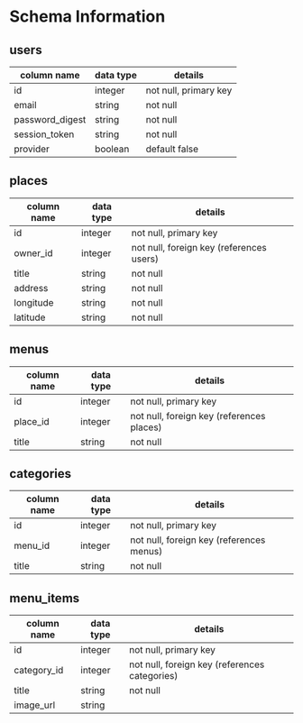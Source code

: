 # Schema Information

## users
column name | data type | details
------------|-----------|-----------------------
id          | integer   | not null, primary key
email       | string    | not null
password_digest | string    | not null
session_token | string    | not null
provider | boolean    | default false

## places
column name | data type | details
------------|-----------|-----------------------
id          | integer   | not null, primary key
owner_id    | integer   | not null, foreign key (references users)
title       | string    | not null
address       | string    | not null
longitude       | string    | not null
latitude       | string    | not null

## menus
column name | data type | details
------------|-----------|-----------------------
id          | integer   | not null, primary key
place_id    | integer   | not null, foreign key (references places)
title       | string    | not null

## categories
column name | data type | details
------------|-----------|-----------------------
id          | integer   | not null, primary key
menu_id    | integer   | not null, foreign key (references menus)
title       | string    | not null

## menu_items
column name | data type | details
------------|-----------|-----------------------
id          | integer   | not null, primary key
category_id    | integer   | not null, foreign key (references categories)
title       | string    | not null
image_url       | string    |
